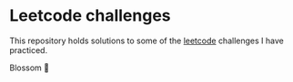 # Leetcode challenges

This repository holds solutions to some of the [leetcode](https://leetcode.com/) challenges I have practiced. 

Blossom 🌸